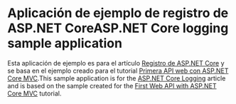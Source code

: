 # <a name="aspnet-core-logging-sample-application"></a><span data-ttu-id="43c5f-101">Aplicación de ejemplo de registro de ASP.NET Core</span><span class="sxs-lookup"><span data-stu-id="43c5f-101">ASP.NET Core logging sample application</span></span>

<span data-ttu-id="43c5f-102">Esta aplicación de ejemplo es para el artículo [Registro de ASP.NET Core](https://docs.microsoft.com/aspnet/core/fundamentals/logging/index) y se basa en el ejemplo creado para el tutorial [Primera API web con ASP.NET Core MVC](https://docs.microsoft.com/aspnet/core/tutorials/first-web-api).</span><span class="sxs-lookup"><span data-stu-id="43c5f-102">This sample application is for the [ASP.NET Core Logging](https://docs.microsoft.com/aspnet/core/fundamentals/logging/index) article and is based on the sample created for the [First Web API with ASP.NET Core MVC](https://docs.microsoft.com/aspnet/core/tutorials/first-web-api) tutorial.</span></span>

